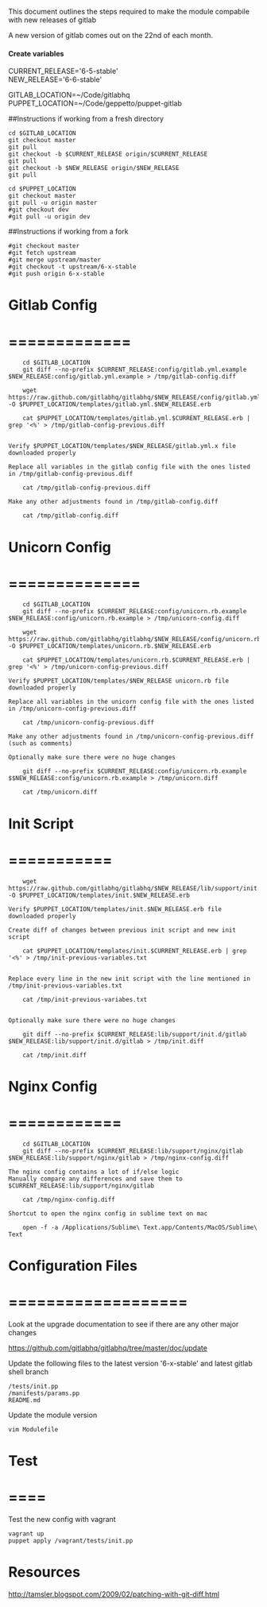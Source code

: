 This document outlines the steps required to make the module compabile with new releases of gitlab

A new version of gitlab comes out on the 22nd of each month. 


#### Create variables


CURRENT_RELEASE='6-5-stable'  
NEW_RELEASE='6-6-stable'

GITLAB_LOCATION=~/Code/gitlabhq  
PUPPET_LOCATION=~/Code/geppetto/puppet-gitlab



##Instructions if working from a fresh directory


    cd $GITLAB_LOCATION
    git checkout master
    git pull
    git checkout -b $CURRENT_RELEASE origin/$CURRENT_RELEASE
    git pull
    git checkout -b $NEW_RELEASE origin/$NEW_RELEASE
    git pull

    cd $PUPPET_LOCATION
    git checkout master
    git pull -u origin master
    #git checkout dev
    #git pull -u origin dev

##Instructions if working from a fork
  
    #git checkout master
    #git fetch upstream
    #git merge upstream/master
    #git checkout -t upstream/6-x-stable
    #git push origin 6-x-stable






# Gitlab Config
# =============

        cd $GITLAB_LOCATION
        git diff --no-prefix $CURRENT_RELEASE:config/gitlab.yml.example $NEW_RELEASE:config/gitlab.yml.example > /tmp/gitlab-config.diff

        wget https://raw.github.com/gitlabhq/gitlabhq/$NEW_RELEASE/config/gitlab.yml.example -O $PUPPET_LOCATION/templates/gitlab.yml.$NEW_RELEASE.erb

        cat $PUPPET_LOCATION/templates/gitlab.yml.$CURRENT_RELEASE.erb | grep '<%' > /tmp/gitlab-config-previous.diff


    Verify $PUPPET_LOCATION/templates/$NEW_RELEASE/gitlab.yml.x file downloaded properly

    Replace all variables in the gitlab config file with the ones listed in /tmp/gitlab-config-previous.diff

        cat /tmp/gitlab-config-previous.diff

    Make any other adjustments found in /tmp/gitlab-config.diff

        cat /tmp/gitlab-config.diff


# Unicorn Config
# ==============

        cd $GITLAB_LOCATION
        git diff --no-prefix $CURRENT_RELEASE:config/unicorn.rb.example $NEW_RELEASE:config/unicorn.rb.example > /tmp/unicorn-config.diff

        wget https://raw.github.com/gitlabhq/gitlabhq/$NEW_RELEASE/config/unicorn.rb.example -O $PUPPET_LOCATION/templates/unicorn.rb.$NEW_RELEASE.erb

        cat $PUPPET_LOCATION/templates/unicorn.rb.$CURRENT_RELEASE.erb | grep '<%' > /tmp/unicorn-config-previous.diff
    
    Verify $PUPPET_LOCATION/templates/$NEW_RELEASE unicorn.rb file downloaded properly

    Replace all variables in the unicorn config file with the ones listed in /tmp/unicorn-config-previous.diff 

        cat /tmp/unicorn-config-previous.diff

    Make any other adjustments found in /tmp/unicorn-config-previous.diff (such as comments)

    Optionally make sure there were no huge changes
    
        git diff --no-prefix $CURRENT_RELEASE:config/unicorn.rb.example $$NEW_RELEASE:config/unicorn.rb.example > /tmp/unicorn.diff

        cat /tmp/unicorn.diff

# Init Script
# ===========

        wget https://raw.github.com/gitlabhq/gitlabhq/$NEW_RELEASE/lib/support/init.d/gitlab -O $PUPPET_LOCATION/templates/init.$NEW_RELEASE.erb
    
    Verify $PUPPET_LOCATION/templates/init.$NEW_RELEASE.erb file downloaded properly

    Create diff of changes between previous init script and new init script
    
        cat $PUPPET_LOCATION/templates/init.$CURRENT_RELEASE.erb | grep '<%' > /tmp/init-previous-variables.txt
    
    
    Replace every line in the new init script with the line mentioned in /tmp/init-previous-variables.txt 
    
        cat /tmp/init-previous-variabes.txt 


    Optionally make sure there were no huge changes
    
        git diff --no-prefix $CURRENT_RELEASE:lib/support/init.d/gitlab $NEW_RELEASE:lib/support/init.d/gitlab > /tmp/init.diff
    
        cat /tmp/init.diff


# Nginx Config
# ============

        cd $GITLAB_LOCATION
        git diff --no-prefix $CURRENT_RELEASE:lib/support/nginx/gitlab $NEW_RELEASE:lib/support/nginx/gitlab > /tmp/nginx-config.diff

    The nginx config contains a lot of if/else logic
    Manually compare any differences and save them to $CURRENT_RELEASE:lib/support/nginx/gitlab

        cat /tmp/nginx-config.diff

    Shortcut to open the nginx config in sublime text on mac 
    
        open -f -a /Applications/Sublime\ Text.app/Contents/MacOS/Sublime\ Text



# Configuration Files
# ===================


Look at the upgrade documentation to see if there are any other major changes

https://github.com/gitlabhq/gitlabhq/tree/master/doc/update


Update the following files to the latest version '6-x-stable' and latest gitlab shell branch

    /tests/init.pp
    /manifests/params.pp
    README.md

Update the module version

    vim Modulefile



# Test
# ====


Test the new config with vagrant

    vagrant up
    puppet apply /vagrant/tests/init.pp


# Resources

http://tamsler.blogspot.com/2009/02/patching-with-git-diff.html